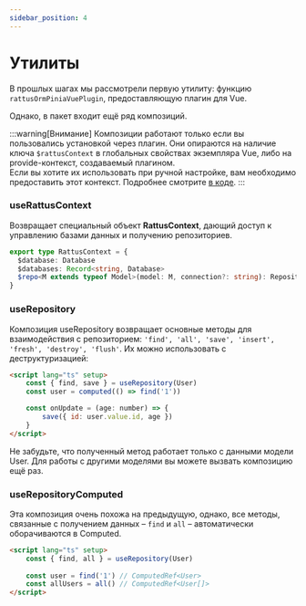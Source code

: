 ```yaml
---
sidebar_position: 4
---
```


# Утилиты

В прошлых шагах мы рассмотрели первую утилиту: функцию `rattusOrmPiniaVuePlugin`, 
предоставляющую плагин для Vue. 

Однако, в пакет входит ещё ряд композиций. 

:::warning[Внимание]
Композиции работают только если вы пользовались установкой через плагин. 
Они опираются на наличие ключа `$rattusContext` в глобальных
свойствах экземпляра Vue, либо на provide-контекст, создаваемый
плагином.  
Если вы хотите их использовать при ручной настройке, вам необходимо
предоставить этот контекст. Подробнее смотрите [в коде](https://github.com/lyohaplotinka/rattus-orm/blob/main/packages/pinia/src/plugin/plugin.ts).
:::

### useRattusContext
Возвращает специальный объект **RattusContext**, дающий доступ
к управлению базами данных и получению репозиториев.
```typescript
export type RattusContext = {
  $database: Database
  $databases: Record<string, Database>
  $repo<M extends typeof Model>(model: M, connection?: string): Repository<InstanceType<M>>
}
```

### useRepository

Композиция useRepository возвращает основные методы для взаимодействия с репозиторием:
`'find', 'all', 'save', 'insert', 'fresh', 'destroy', 'flush'`. Их можно использовать
с деструктуризацией:

```html
<script lang="ts" setup>
    const { find, save } = useRepository(User)
    const user = computed(() => find('1'))

    const onUpdate = (age: number) => {
        save({ id: user.value.id, age })
    }
</script>
```

Не забудьте, что полученный метод работает только с данными модели User.
Для работы с другими моделями вы можете вызвать композицию
ещё раз. 

### useRepositoryComputed
Эта композиция очень похожа на предыдущую, однако, 
все методы, связанные с получением данных – 
`find` и `all` – автоматически оборачиваются в 
Computed. 
```html
<script lang="ts" setup>
    const { find, all } = useRepository(User)
    
    const user = find('1') // ComputedRef<User>
    const allUsers = all() // ComputedRef<User[]>
</script>
```
